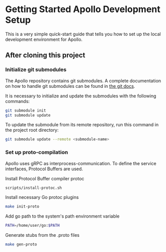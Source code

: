# Getting Started Apollo Development Setup

This is a very simple quick-start guide that tells you how to set up the local development environment for Apollo.

## After cloning this project

### Initialize git submodules

The Apollo repository contains git submodules. A complete documentation on how to handle git submodules can be found in [the git docs](https://git-scm.com/book/fa/v2/Git-Tools-Submodules).

It is necessary to initialize and update the submodules with the following commands:

```bash
git submodule init
git submodule update
```

To update the submodule from its remote repository, run this command in the project root directory:

```bash
git submodule update --remote <submodule-name>
```

### Set up proto-compilation

Apollo uses gRPC as interprocess-communication. To define the service interfaces, Protocol Buffers are used.

Install Protocol Buffer compiler protoc
```bash
scripts/install-protoc.sh
```

Install necessary Go protoc plugins
```bash
make init-proto
```

Add go path to the system's path environment variable
```bash
PATH=/home/user/go:$PATH
```

Generate stubs from the .proto files
```bash
make gen-proto
```


